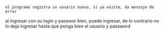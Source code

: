 

    el programa registra un usuario nuevo, si ya existe, da mensaje de error
al ingresar con su login y passwor bien, puede ingresar, de lo contrario no lo deja ingresar 
hasta que ponga bien el usuario y password